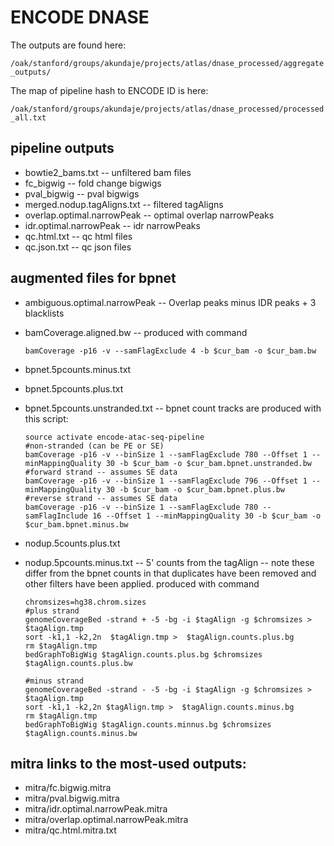 
# ENCODE DNASE 

The outputs are found here: 

`/oak/stanford/groups/akundaje/projects/atlas/dnase_processed/aggregate_outputs/`

The map of pipeline hash to ENCODE ID is here: 

`/oak/stanford/groups/akundaje/projects/atlas/dnase_processed/processed_all.txt`

## pipeline outputs
* bowtie2_bams.txt -- unfiltered bam files 
* fc_bigwig -- fold change bigwigs
* pval_bigwig -- pval bigwigs 
* merged.nodup.tagAligns.txt -- filtered tagAligns 
* overlap.optimal.narrowPeak -- optimal overlap narrowPeaks 
* idr.optimal.narrowPeak -- idr narrowPeaks 
* qc.html.txt -- qc html files 
* qc.json.txt -- qc json files 


## augmented files for bpnet ## 
* ambiguous.optimal.narrowPeak 
  -- Overlap peaks minus IDR peaks + 3 blacklists 

* bamCoverage.aligned.bw
  -- produced with command 
    ```  
    bamCoverage -p16 -v --samFlagExclude 4 -b $cur_bam -o $cur_bam.bw
    ```
* bpnet.5pcounts.minus.txt
* bpnet.5pcounts.plus.txt
* bpnet.5pcounts.unstranded.txt
  -- bpnet count tracks are produced with this script:
     ```
     source activate encode-atac-seq-pipeline
     #non-stranded (can be PE or SE) 
     bamCoverage -p16 -v --binSize 1 --samFlagExclude 780 --Offset 1 --minMappingQuality 30 -b $cur_bam -o $cur_bam.bpnet.unstranded.bw
     #forward strand -- assumes SE data
     bamCoverage -p16 -v --binSize 1 --samFlagExclude 796 --Offset 1 --minMappingQuality 30 -b $cur_bam -o $cur_bam.bpnet.plus.bw
     #reverse strand -- assumes SE data
     bamCoverage -p16 -v --binSize 1 --samFlagExclude 780 --samFlagInclude 16 --Offset 1 --minMappingQuality 30 -b $cur_bam -o $cur_bam.bpnet.minus.bw
    ```

* nodup.5counts.plus.txt
* nodup.5pcounts.minus.txt
  -- 5' counts from the tagAlign -- note these differ from the bpnet counts in that duplicates have been removed and other filters have been applied. 
  produced with command 
  ```
  chromsizes=hg38.chrom.sizes
  #plus strand
  genomeCoverageBed -strand + -5 -bg -i $tagAlign -g $chromsizes > $tagAlign.tmp 
  sort -k1,1 -k2,2n  $tagAlign.tmp >  $tagAlign.counts.plus.bg
  rm $tagAlign.tmp 
  bedGraphToBigWig $tagAlign.counts.plus.bg $chromsizes $tagAlign.counts.plus.bw
  
  #minus strand 
  genomeCoverageBed -strand - -5 -bg -i $tagAlign -g $chromsizes > $tagAlign.tmp
  sort -k1,1 -k2,2n $tagAlign.tmp >  $tagAlign.counts.minus.bg
  rm $tagAlign.tmp 
  bedGraphToBigWig $tagAlign.counts.minnus.bg $chromsizes $tagAlign.counts.minus.bw
  ```

## mitra links to the most-used outputs: ##
* mitra/fc.bigwig.mitra
* mitra/pval.bigwig.mitra
* mitra/idr.optimal.narrowPeak.mitra
* mitra/overlap.optimal.narrowPeak.mitra
* mitra/qc.html.mitra.txt
